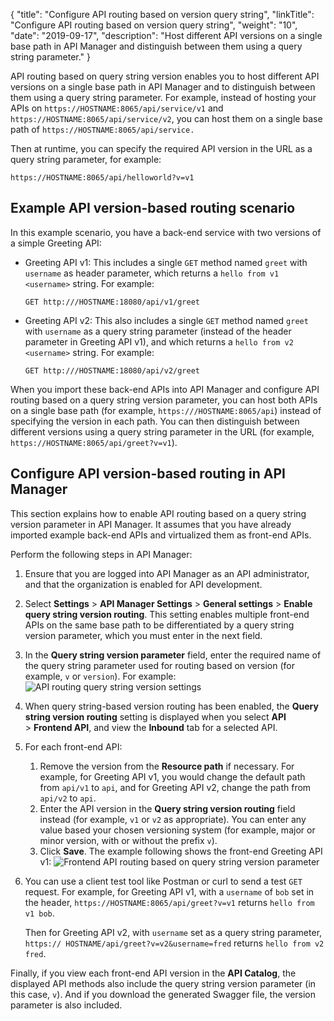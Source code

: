 {
    "title": "Configure API routing based on version query string",
    "linkTitle": "Configure API routing based on version query string",
    "weight": "10",
    "date": "2019-09-17",
    "description": "Host different API versions on a single base path in API Manager and distinguish between them using a query string parameter."
}

API routing based on query string version enables you to host different API versions on a single base path in API Manager and to distinguish between them using a query string parameter. For example, instead of hosting your APIs on `https://HOSTNAME:8065/api/service/v1` and `https://HOSTNAME:8065/api/service/v2`, you can host them on a single base path of `https://HOSTNAME:8065/api/service.`

Then at runtime, you can specify the required API version in the URL as a query string parameter, for example:

```
https://HOSTNAME:8065/api/helloworld?v=v1
```

## Example API version-based routing scenario

In this example scenario, you have a back-end service with two versions of a simple Greeting API:

* Greeting API v1: This includes a single `GET` method named `greet` with `username` as header parameter, which returns a `hello from v1 <username>` string. For example:

    ```
    GET http:///HOSTNAME:18080/api/v1/greet
    ```

* Greeting API v2: This also includes a single `GET` method named `greet` with `username` as a query string parameter (instead of the header parameter in Greeting API v1), and which returns a `hello from v2 <username>` string. For example:

    ```
    GET http:///HOSTNAME:18080/api/v2/greet
    ```

When you import these back-end APIs into API Manager and configure API routing based on a query string version parameter, you can host both APIs on a single base path (for example, `https:///HOSTNAME:8065/api`) instead of specifying the version in each path. You can then distinguish between different versions using a query string parameter in the URL (for example, `https://HOSTNAME:8065/api/greet?v=v1`).

## Configure API version-based routing in API Manager

This section explains how to enable API routing based on a query string version parameter in API Manager. It assumes that you have already imported example back-end APIs and virtualized them as front-end APIs.

Perform the following steps in API Manager:

1. Ensure that you are logged into API Manager as an API administrator, and that the organization is enabled for API development.
2. Select **Settings** > **API Manager Settings** > **General settings** > **Enable query string version routing**. This setting enables multiple front-end APIs on the same base path to be differentiated by a query string version parameter, which you must enter in the next field.
3. In the **Query string version parameter** field, enter the required name of the query string parameter used for routing based on version (for example, `v` or `version`). For example:
    ![API routing query string version settings](/Images/docbook/images/api_mgmt/api_mgmt_api_routing_version_settings.png)
4. When query string-based version routing has been enabled, the **Query string version routing** setting is displayed when you select **API** > **Frontend API**, and view the **Inbound** tab for a selected API.
5. For each front-end API:
    1. Remove the version from the **Resource path** if necessary. For example, for Greeting API v1, you would change the default path from `api/v1` to `api`, and for Greeting API v2, change the path from `api/v2` to `api`.
    2. Enter the API version in the **Query string version routing** field instead (for example, `v1` or `v2` as appropriate). You can enter any value based your chosen versioning system (for example, major or minor version, with or without the prefix `v`).
    3. Click **Save**. The example following shows the front-end Greeting API v1:
    ![Frontend API routing based on query string version parameter](/Images/docbook/images/api_mgmt/api_mgmt_api_routing_version_frontend.png)
6. You can use a client test tool like Postman or curl to send a test `GET` request. For example, for Greeting API v1, with a `username` of `bob` set in the header, `https://HOSTNAME:8065/api/greet?v=v1` returns `hello from v1 bob`.

    Then for Greeting API v2, with `username` set as a query string parameter, `https:// HOSTNAME/api/greet?v=v2&username=fred` returns `hello from v2 fred`.

Finally, if you view each front-end API version in the **API Catalog**, the displayed API methods also include the query string version parameter (in this case, `v`). And if you download the generated Swagger file, the version parameter is also included.
